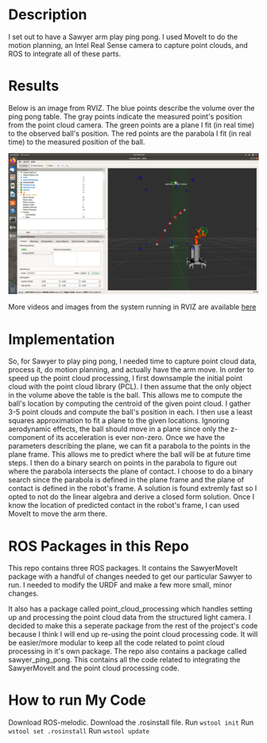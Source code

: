 # Description
I set out to have a Sawyer arm play ping pong. I used MoveIt to do the motion planning, an Intel Real Sense camera to capture point clouds, and ROS to integrate all of these parts. 

# Results
Below is an image from RVIZ. The blue points describe the volume over the ping pong table. The gray points indicate the measured point's position from the point cloud camera. The green points are a plane I fit (in real time) to the observed ball's position. The red points are the parabola I fit (in real time) to the measured position of the ball.   

   
![Real Time Object Tracking]( https://github.com/PeterJochem/Sawyer_Ping_Pong/blob/master/images/trajectory_1.png "Logo Title Text 1")

More videos and images from the system running in RVIZ are available [here](https://github.com/PeterJochem/Sawyer_Ping_Pong/tree/master/images)

# Implementation
So, for Sawyer to play ping pong, I needed time to capture point cloud data, process it, do motion planning, and actually have the arm move. In order to speed up the point cloud processing, I first downsample the initial point cloud with the point cloud library (PCL). I then assume that the only object in the volume above the table is the ball. This allows me to compute the ball's location by computing the centroid of the given point cloud. I gather 3-5 point clouds and compute the ball's position in each. I then use a least squares approximation to fit a plane to the given locations. Ignoring aerodynamic effects, the ball should move in a plane since only the z-component of its acceleration is ever non-zero. Once we have the parameters describing the plane, we can fit a parabola to the points in the plane frame. This allows me to predict where the ball will be at future time steps. I then do a binary search on points in the parabola to figure out where the parabola intersects the plane of contact. I choose to do a binary search since the parabola is defined in the plane frame and the plane of contact is defined in the robot's frame. A solution is found extremly fast so I opted to not do the linear algebra and derive a closed form solution. Once I know the location of predicted contact in the robot's frame, I can used MoveIt to move the arm there.         


# ROS Packages in this Repo
This repo contains three ROS packages. It contains the SawyerMoveIt package with a handful of changes needed to get our particular Sawyer to run. I needed to modify the URDF and make a few more small, minor changes. 

It also has a package called point_cloud_processing which handles setting up and processing the point cloud data from the structured light camera. I decided to make this a seperate package from the rest of the project's code because I think I will end up re-using the point cloud processing code. It will be easier/more modular to keep all the code related to point cloud processing in it's own package. The repo also contains a package called sawyer_ping_pong. This contains all the code related to integrating the SawyerMoveIt and the point cloud processing code.     

# How to run My Code
Download ROS-melodic. Download the .rosinstall file. 
Run ```wstool init```
Run ```wstool set .rosinstall```
Run ```wstool update```

